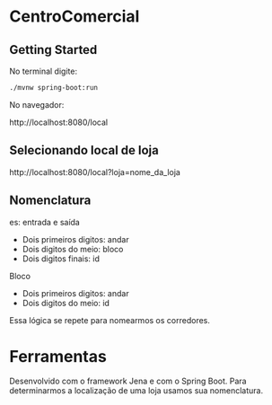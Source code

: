 # CentroComercial

## Getting Started

No terminal digite:

```bash
./mvnw spring-boot:run
```

No navegador:

http://localhost:8080/local

## Selecionando local de loja

http://localhost:8080/local?loja=nome_da_loja


## Nomenclatura

es: entrada e saída

- Dois primeiros digitos: andar
- Dois digitos do meio: bloco
- Dois digitos finais: id

Bloco

- Dois primeiros digitos: andar
- Dois digitos do meio: id

Essa lógica se repete para nomearmos os corredores.

# Ferramentas

Desenvolvido com o framework Jena e com o Spring Boot.
Para determinarmos a localização de uma loja usamos sua nomenclatura.
